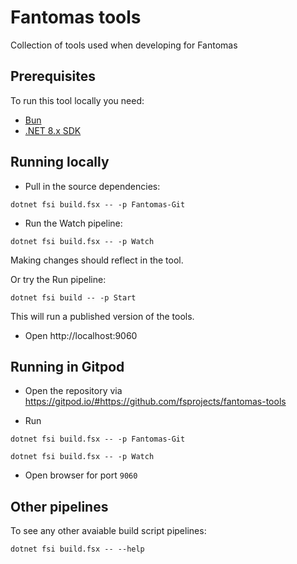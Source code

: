 # Fantomas tools

Collection of tools used when developing for Fantomas

## Prerequisites

To run this tool locally you need:

* [Bun](https://bun.sh/)
* [.NET 8.x SDK](https://dotnet.microsoft.com/en-us/download/dotnet/8.0)

## Running locally

* Pull in the source dependencies:

```shell
dotnet fsi build.fsx -- -p Fantomas-Git
```

* Run the Watch pipeline:

```shell
dotnet fsi build.fsx -- -p Watch
```

Making changes should reflect in the tool.

Or try the Run pipeline:

```shell
dotnet fsi build -- -p Start
```

This will run a published version of the tools.

* Open http://localhost:9060

## Running in Gitpod

* Open the repository via https://gitpod.io/#https://github.com/fsprojects/fantomas-tools

* Run

```shell
dotnet fsi build.fsx -- -p Fantomas-Git
```

```shell
dotnet fsi build.fsx -- -p Watch
```

* Open browser for port `9060`

## Other pipelines

To see any other avaiable build script pipelines:

```shell
dotnet fsi build.fsx -- --help
```